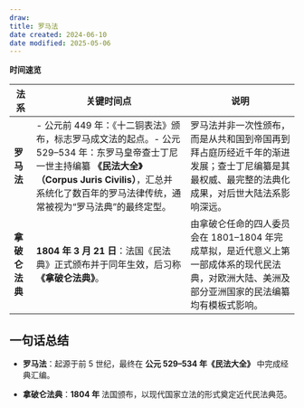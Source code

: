 ```yaml
---
draw:
title: 罗马法
date created: 2024-06-10
date modified: 2025-05-06
---
```



**时间速览**

|法系|关键时间点|说明|
|---|---|---|
|**罗马法**|- 公元前 449 年：《十二铜表法》颁布，标志罗马成文法的起点。- 公元 529–534 年：东罗马皇帝查士丁尼一世主持编纂 **《民法大全》（Corpus Juris Civilis）**，汇总并系统化了数百年的罗马法律传统，通常被视为“罗马法典”的最终定型。|罗马法并非一次性颁布，而是从共和国到帝国再到拜占庭历经近千年的渐进发展；查士丁尼编纂是其最权威、最完整的法典化成果，对后世大陆法系影响深远。|
|**拿破仑法典**|**1804 年 3 月 21 日**：法国《民法典》正式颁布并于同年生效，后习称 **《拿破仑法典》**。|由拿破仑任命的四人委员会在 1801–1804 年完成草拟，是近代意义上第一部成体系的现代民法典，对欧洲大陆、美洲及部分亚洲国家的民法编纂均有模板式影响。|

## 一句话总结

- **罗马法**：起源于前 5 世纪，最终在 **公元 529–534 年《民法大全》** 中完成经典汇编。
    
- **拿破仑法典**：**1804 年** 法国颁布，以现代国家立法的形式奠定近代民法典范。
